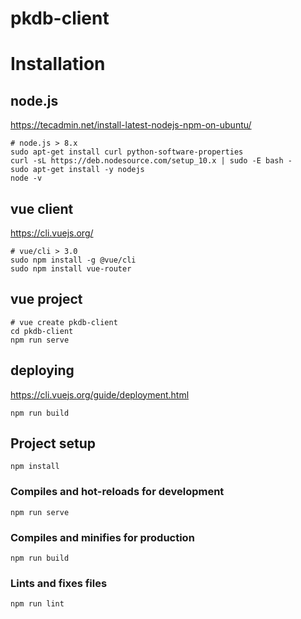 # pkdb-client

# Installation
## node.js
https://tecadmin.net/install-latest-nodejs-npm-on-ubuntu/
```
# node.js > 8.x
sudo apt-get install curl python-software-properties
curl -sL https://deb.nodesource.com/setup_10.x | sudo -E bash -
sudo apt-get install -y nodejs
node -v 
```

## vue client
https://cli.vuejs.org/
```
# vue/cli > 3.0
sudo npm install -g @vue/cli
sudo npm install vue-router
```

## vue project
```
# vue create pkdb-client
cd pkdb-client
npm run serve 
```

## deploying
https://cli.vuejs.org/guide/deployment.html
```
npm run build
```


## Project setup
```
npm install
```

### Compiles and hot-reloads for development
```
npm run serve
```

### Compiles and minifies for production
```
npm run build
```

### Lints and fixes files
```
npm run lint
```
